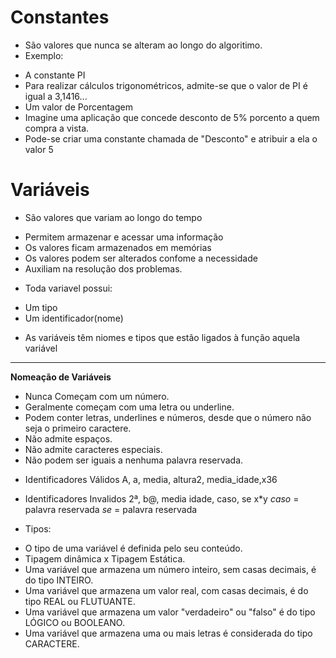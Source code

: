 # Constantes #

* São valores que nunca se alteram ao longo 
do algoritimo.
* Exemplo:
- A constante PI
- Para realizar cálculos trigonométricos, admite-se
que o valor de PI é igual a 3,1416...
- Um valor de Porcentagem
- Imagine uma aplicação que concede desconto de 
5% porcento a quem compra a vista.
- Pode-se criar uma constante chamada de "Desconto"
e atribuir a ela o valor 5 

# Variáveis #

* São valores que variam ao longo do tempo
- Permitem armazenar e acessar uma informação
- Os valores ficam armazenados em memórias
- Os valores podem ser alterados confome a necessidade
- Auxiliam na resolução dos problemas.

* Toda variavel possui:
- Um tipo
- Um identificador(nome)

* As variáveis têm niomes e tipos que estão ligados à função 
aquela variável 

----------------------------
 
**Nomeação de Variáveis**

- Nunca Começam com um número.
- Geralmente começam com uma letra
ou underline.
- Podem conter letras, underlines e números,
desde que o número não seja o primeiro caractere.
- Não admite espaços.
- Não admite caracteres especiais.
- Não podem ser iguais a nenhuma palavra reservada.

* Identificadores Válidos
A, a, media, altura2, media_idade,x36

* Identificadores Invalidos
2ª, b@, media idade, caso, se x*y
*caso* = palavra reservada
*se* = palavra reservada

* Tipos: 
- O tipo de uma variável é definida pelo
seu conteúdo.
- Tipagem dinâmica x Tipagem Estática.
- Uma variável que armazena um número inteiro, sem
casas decimais, é do tipo INTEIRO.
- Uma variável que armazena um valor real,
com casas decimais, é do tipo REAL ou FLUTUANTE.
- Uma variável que armazena um valor "verdadeiro" ou "falso" é 
do tipo LÓGICO ou BOOLEANO.
- Uma variável que armazena uma ou mais letras
é considerada do tipo CARACTERE.

